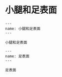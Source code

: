 # 小腿和足表面

```{figure} /_static/img/2022-02-02-15-28-59.png
---
name: 小腿和足表面
---

小腿和足表面
```

```{figure} /_static/img/2022-02-02-15-29-18.png
---
name: 足表面
---

足表面
```